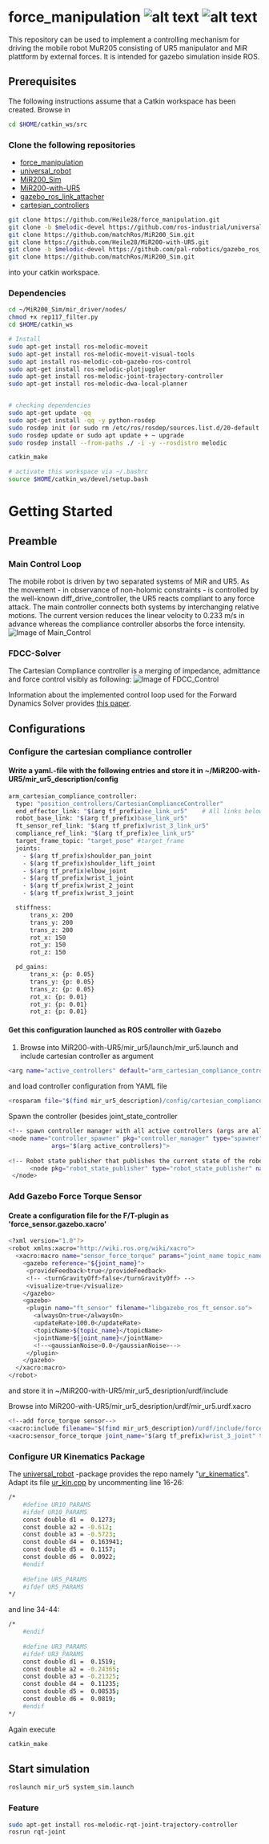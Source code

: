 # force_manipulation ![alt text](https://img.shields.io/github/issues/Heile28/force_manipulation) ![alt text](https://img.shields.io/github/forks/Heile28/force_manipulation)




This repository can be used to implement a controlling mechanism for driving the mobile robot MuR205 consisting of UR5 manipulator and MiR plattform by external forces.
It is intended for gazebo simulation inside ROS.

## Prerequisites
The following instructions assume that a Catkin workspace has been created. Browse in 
```bash
cd $HOME/catkin_ws/src
```

### Clone the following repositories
* [force_manipulation](https://github.com/Heile28/force_manipulation.git)
* [universal_robot](https://github.com/ros-industrial/universal_robot)
* [MiR200_Sim](https://github.com/matchRos/MiR200_Sim)
* [MiR200-with-UR5](https://github.com/Heile28/MiR200-with-UR5)
* [gazebo_ros_link_attacher](https://github.com/pal-robotics/gazebo_ros_link_attacher)
* [cartesian_controllers](https://github.com/fzi-forschungszentrum-informatik/cartesian_controllers)
```bash
git clone https://github.com/Heile28/force_manipulation.git
git clone -b $melodic-devel https://github.com/ros-industrial/universal_robot.git
git clone https://github.com/matchRos/MiR200_Sim.git
git clone https://github.com/Heile28/MiR200-with-UR5.git
git clone -b $melodic-devel https://github.com/pal-robotics/gazebo_ros_link_attacher
git clone https://github.com/matchRos/MiR200_Sim.git
```
into your catkin workspace.

### Dependencies
```bash
cd ~/MiR200_Sim/mir_driver/nodes/
chmod +x rep117_filter.py
cd $HOME/catkin_ws

# Install 
sudo apt-get install ros-melodic-moveit
sudo apt-get install ros-melodic-moveit-visual-tools
sudo apt install ros-melodic-cob-gazebo-ros-control
sudo apt-get install ros-melodic-plotjuggler
sudo apt-get install ros-melodic-joint-trajectory-controller
sudo apt-get install ros-melodic-dwa-local-planner


# checking dependencies
sudo apt-get update -qq
sudo apt-get install -qq -y python-rosdep
sudo rosdep init (or sudo rm /etc/ros/rosdep/sources.list.d/20-default.list)
sudo rosdep update or sudo apt update + ~ upgrade
sudo rosdep install --from-paths ./ -i -y --rosdistro melodic

catkin_make

# activate this workspace via ~/.bashrc
source $HOME/catkin_ws/devel/setup.bash
```
# Getting Started
## Preamble
### Main Control Loop
The mobile robot is driven by two separated systems of MiR and UR5. As the movement - in observance of non-holomic constraints - is controlled by the well-known diff_drive_controller, the UR5 reacts compliant to any force attack. The main controller connects both systems by interchanging relative motions. The current version reduces the linear velocity to 0.233 m/s in advance whereas the compliance controller absorbs the force intensity.
![Image of Main_Control](https://github.com/Heile28/force_manipulation/blob/master/etc/main_control.png)

### FDCC-Solver
The Cartesian Compliance controller is a merging of impedance, admittance and force control visibly as following:
![Image of FDCC_Control](https://github.com/Heile28/force_manipulation/blob/master/etc/FDCC_model.PNG)

Information about the implemented control loop used for the Forward Dynamics Solver provides [this paper](https://arxiv.org/pdf/1908.06252.pdf).

## Configurations
### Configure the cartesian compliance controller
#### Write a yaml.-file with the following entries and store it in ~/MiR200-with-UR5/mir_ur5_description/config
```bash
arm_cartesian_compliance_controller:
  type: "position_controllers/CartesianComplianceController"
  end_effector_link: "$(arg tf_prefix)ee_link_ur5"    # All links below must come before this link
  robot_base_link: "$(arg tf_prefix)base_link_ur5"
  ft_sensor_ref_link: "$(arg tf_prefix)wrist_3_link_ur5"
  compliance_ref_link: "$(arg tf_prefix)ee_link_ur5"
  target_frame_topic: "target_pose" #target_frame
  joints:
    - $(arg tf_prefix)shoulder_pan_joint
    - $(arg tf_prefix)shoulder_lift_joint
    - $(arg tf_prefix)elbow_joint
    - $(arg tf_prefix)wrist_1_joint
    - $(arg tf_prefix)wrist_2_joint
    - $(arg tf_prefix)wrist_3_joint

  stiffness:
      trans_x: 200
      trans_y: 200
      trans_z: 200
      rot_x: 150
      rot_y: 150
      rot_z: 150

  pd_gains:
      trans_x: {p: 0.05}
      trans_y: {p: 0.05}
      trans_z: {p: 0.05}
      rot_x: {p: 0.01}
      rot_y: {p: 0.01}
      rot_z: {p: 0.01}
```
#### Get this configuration launched as ROS controller with Gazebo
1) Browse into MiR200-with-UR5/mir_ur5/launch/mir_ur5.launch
and include cartesian controller as argument
```bash
<arg name="active_controllers" default="arm_cartesian_compliance_controller"/>
```
and load controller configuration from YAML file
```bash
<rosparam file="$(find mir_ur5_description)/config/cartesian_compliance_controller.yaml" command="load" subst_value="true"/>
```
Spawn the controller (besides joint_state_controller
```bash
<!-- spawn controller manager with all active controllers (args are all namespaces from inside controller_configurations files-->
<node name="controller_spawner" pkg="controller_manager" type="spawner" respawn="false" output="screen" ns="/$(arg robot_namespace)"
            args="$(arg active_controllers)">
            
<!-- Robot state publisher that publishes the current state of the robot to tf -->
      <node pkg="robot_state_publisher" type="robot_state_publisher" name="robot_state_publisher" output="screen"/>
 </node>
```
### Add Gazebo Force Torque Sensor
#### Create a configuration file for the F/T-plugin as 'force_sensor.gazebo.xacro'
```bash
<?xml version="1.0"?>
<robot xmlns:xacro="http://wiki.ros.org/wiki/xacro"> 
  <xacro:macro name="sensor_force_torque" params="joint_name topic_name">
    <gazebo reference="${joint_name}">
     <provideFeedback>true</provideFeedback>
     <!-- <turnGravityOff>false</turnGravityOff> -->
     <visualize>true</visualize>
    </gazebo>
    <gazebo>
     <plugin name="ft_sensor" filename="libgazebo_ros_ft_sensor.so">
       <alwaysOn>true</alwaysOn>
       <updateRate>100.0</updateRate>
       <topicName>${topic_name}</topicName>
       <jointName>${joint_name}</jointName>
       <!--<gaussianNoise>0.0</gaussianNoise>-->
     </plugin>
    </gazebo>
  </xacro:macro>
</robot>
```
and store it in ~/MiR200-with-UR5/mir_ur5_desription/urdf/include

Browse into MiR200-with-UR5/mir_ur5_desription/urdf/mir_ur5.urdf.xacro
```bash
<!--add force_torque sensor-->
<xacro:include filename="$(find mir_ur5_description)/urdf/include/force_sensor.gazebo.xacro" />
<xacro:sensor_force_torque joint_name="$(arg tf_prefix)wrist_3_joint" topic_name="ee_force_torque_sensor"/>
```
### Configure UR Kinematics Package
The [universal_robot](https://github.com/ros-industrial/universal_robot) -package provides the repo namely "[ur_kinematics](https://github.com/ros-industrial/universal_robot/tree/kinetic-devel/ur_kinematics)". Adapt its file [ur_kin.cpp](https://github.com/ros-industrial/universal_robot/blob/kinetic-devel/ur_kinematics/src/ur_kin.cpp) by uncommenting line 16-26:
```bash
/*
    #define UR10_PARAMS
    #ifdef UR10_PARAMS
    const double d1 =  0.1273;
    const double a2 = -0.612;
    const double a3 = -0.5723;
    const double d4 =  0.163941;
    const double d5 =  0.1157;
    const double d6 =  0.0922;
    #endif
    
    #define UR5_PARAMS
    #ifdef UR5_PARAMS
*/
```
and line 34-44:
```bash
/*
    #endif
    
    #define UR3_PARAMS
    #ifdef UR3_PARAMS
    const double d1 =  0.1519;
    const double a2 = -0.24365;
    const double a3 = -0.21325;
    const double d4 =  0.11235;
    const double d5 =  0.08535;
    const double d6 =  0.0819;
    #endif
*/
```
Again execute
```bash
catkin_make
```
## Start simulation
```bash
roslaunch mir_ur5 system_sim.launch
```
### Feature
```bash
sudo apt-get install ros-melodic-rqt-joint-trajectory-controller
rosrun rqt-joint
```
